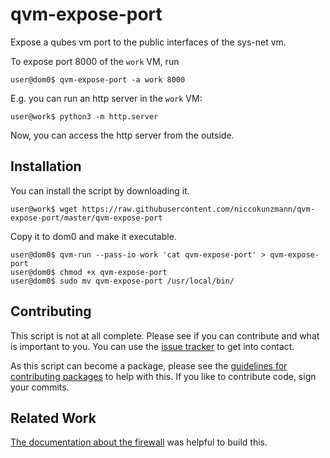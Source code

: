 # qvm-expose-port

Expose a qubes vm port to the public interfaces of the sys-net vm.

To expose port 8000 of the `work` VM, run

    user@dom0$ qvm-expose-port -a work 8000

E.g. you can run an http server in the `work` VM:

    user@work$ python3 -m http.server

Now, you can access the http server from the outside.

Installation
------------

You can install the script by downloading it.

    user@work$ wget https://raw.githubusercontent.com/niccokunzmann/qvm-expose-port/master/qvm-expose-port

Copy it to dom0 and make it executable.

    user@dom0$ qvm-run --pass-io work 'cat qvm-expose-port' > qvm-expose-port
    user@dom0$ chmod +x qvm-expose-port
    user@dom0$ sudo mv qvm-expose-port /usr/local/bin/

Contributing
------------

This script is not at all complete.
Please see if you can contribute and what is important to you.
You can use the [issue tracker][issues] to get into contact.

As this script can become a package, please see the [guidelines for
contributing packages](https://www.qubes-os.org/doc/package-contributions/) to help with this.
If you like to contribute code, sign your commits.

Related Work
------------

[The documentation about the firewall][firewall-docs] was helpful to build this.

[firewall-docs]: https://www.qubes-os.org/doc/firewall/
[issues]: https://github.com/niccokunzmann/qvm-expose-port/issues

